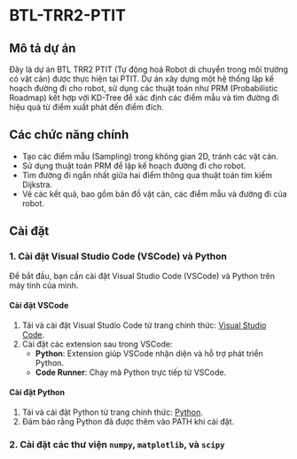 # BTL-TRR2-PTIT

## Mô tả dự án
Đây là dự án BTL TRR2 PTIT (Tự động hoá Robot di chuyển trong môi trường có vật cản) được thực hiện tại PTIT. Dự án xây dựng một hệ thống lập kế hoạch đường đi cho robot, sử dụng các thuật toán như PRM (Probabilistic Roadmap) kết hợp với KD-Tree để xác định các điểm mẫu và tìm đường đi hiệu quả từ điểm xuất phát đến điểm đích.

## Các chức năng chính
- Tạo các điểm mẫu (Sampling) trong không gian 2D, tránh các vật cản.
- Sử dụng thuật toán PRM để lập kế hoạch đường đi cho robot.
- Tìm đường đi ngắn nhất giữa hai điểm thông qua thuật toán tìm kiếm Dijkstra.
- Vẽ các kết quả, bao gồm bản đồ vật cản, các điểm mẫu và đường đi của robot.

## Cài đặt

### 1. Cài đặt Visual Studio Code (VSCode) và Python
Để bắt đầu, bạn cần cài đặt Visual Studio Code (VSCode) và Python trên máy tính của mình.

#### Cài đặt VSCode
1. Tải và cài đặt Visual Studio Code từ trang chính thức: [Visual Studio Code](https://code.visualstudio.com/).
2. Cài đặt các extension sau trong VSCode:
   - **Python**: Extension giúp VSCode nhận diện và hỗ trợ phát triển Python.
   - **Code Runner**: Chạy mã Python trực tiếp từ VSCode.

#### Cài đặt Python
1. Tải và cài đặt Python từ trang chính thức: [Python](https://www.python.org/downloads/).
2. Đảm bảo rằng Python đã được thêm vào PATH khi cài đặt.

### 2. Cài đặt các thư viện `numpy`, `matplotlib`, và `scipy`
